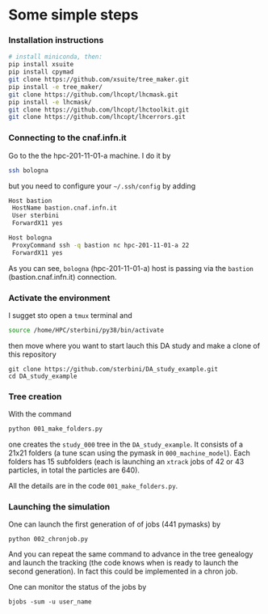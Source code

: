 # Some simple steps

### Installation instructions

```bash 
# install miniconda, then:
pip install xsuite
pip install cpymad
git clone https://github.com/xsuite/tree_maker.git
pip install -e tree_maker/
git clone https://github.com/lhcopt/lhcmask.git
pip install -e lhcmask/
git clone https://github.com/lhcopt/lhctoolkit.git
git clone https://github.com/lhcopt/lhcerrors.git
```

### Connecting to the cnaf.infn.it
Go to the the hpc-201-11-01-a machine.
I do it by 
```bash
ssh bologna
```

but you need to configure your `~/.ssh/config` by adding
```bash
Host bastion
 HostName bastion.cnaf.infn.it
 User sterbini
 ForwardX11 yes

Host bologna
 ProxyCommand ssh -q bastion nc hpc-201-11-01-a 22
 ForwardX11 yes
```

As you can see, `bologna` (hpc-201-11-01-a) host is passing via the `bastion` (bastion.cnaf.infn.it) connection.

### Activate the environment
I sugget sto open a `tmux` terminal and 

```bash
source /home/HPC/sterbini/py38/bin/activate
```
then move where you want to start lauch this DA study and make a clone of this repository

```
git clone https://github.com/sterbini/DA_study_example.git
cd DA_study_example
```

### Tree creation
With the command
```bash
python 001_make_folders.py
```
one creates the `study_000` tree in the `DA_study_example`.
It consists of a 21x21 folders (a tune scan using the pymask in `000_machine_model`).
Each folders has 15 subfolders (each is launching an `xtrack` jobs of 42 or 43 particles, in total the particles are 640).

All the details are in the code `001_make_folders.py`.

### Launching the simulation

One can launch the first generation of of jobs (441 pymasks) by 
```
python 002_chronjob.py
```
And you can repeat the same command to advance in the tree genealogy and launch the tracking (the code knows when is ready to launch the second generation).
In fact this could be implemented in a chron job.

One can monitor the status of the jobs by
```
bjobs -sum -u user_name 
```













